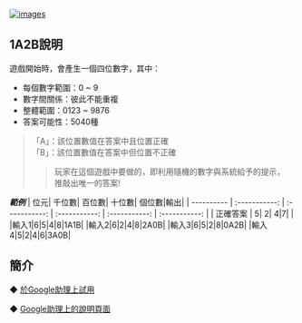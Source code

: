 [![images](https://lh3.googleusercontent.com/37WMonxA2I_uxBu1YQNZ6QGikAIvYLYAz_3xQf5pzKI-ce8ziO7zT-0fGeddbXGL-ggwQvYS37zH7A=s81)](https://assistant.google.com/services/a/uid/000000b5033b5e97)

1A2B說明
-------
遊戲開始時，會產生一個四位數字，其中：  
* 每個數字範圍：0 ~ 9  
* 數字間關係：彼此不能重複    
* 整體範圍：0123 ~ 9876    
* 答案可能性：5040種  
   
>「A」：該位置數值在答案中且位置正確  
>「B」：該位置數值在答案中但位置不正確
>> 玩家在這個遊戲中要做的，即利用隨機的數字與系統給予的提示，  
>> 推敲出唯一的答案!  
  
***範例***
| 位元| 千位數| 百位數| 十位數| 個位數|輸出|
| ---------- | :-----------:  | :-----------: | :-----------: | :-----------: | :-----------: |
| 正確答案  | 5| 2| 4|7|  |
|輸入1|6|5|4|8|1A1B|
|輸入2|6|2|4|8|2A0B|
|輸入3|6|5|2|8|0A2B|
|輸入4|5|2|4|6|3A0B|

簡介
-------
◆ [於Google助理上試用](https://assistant.google.com/services/invoke/uid/000000b5033b5e97)
  
◆ [Google助理上的說明頁面](https://assistant.google.com/services/a/uid/000000b5033b5e97)

